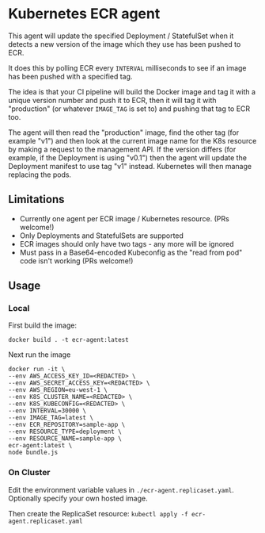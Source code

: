 # Kubernetes ECR agent

This agent will update the specified Deployment / StatefulSet when it detects a new version of the image which they use has been pushed to ECR.

It does this by polling ECR every `INTERVAL` milliseconds to see if an image has been pushed with a specified tag.

The idea is that your CI pipeline will build the Docker image and tag it with a unique version number and push it to ECR, then it will tag it with "production" (or whatever `IMAGE_TAG` is set to) and pushing that tag to ECR too.

The agent will then read the "production" image, find the other tag (for example "v1") and then look at the current image name for the K8s resource by making a request to the management API. If the version differs (for example, if the Deployment is using "v0.1") then the agent will update the Deployment manifest to use tag "v1" instead. Kubernetes will then manage replacing the pods.

## Limitations

- Currently one agent per ECR image / Kubernetes resource. (PRs welcome!)
- Only Deployments and StatefulSets are supported
- ECR images should only have two tags - any more will be ignored
- Must pass in a Base64-encoded Kubeconfig as the "read from pod" code isn't working (PRs welcome!)

## Usage

### Local

First build the image:

`docker build . -t ecr-agent:latest`

Next run the image

```shell
docker run -it \
--env AWS_ACCESS_KEY_ID=<REDACTED> \
--env AWS_SECRET_ACCESS_KEY=<REDACTED> \
--env AWS_REGION=eu-west-1 \
--env K8S_CLUSTER_NAME=<REDACTED> \
--env K8S_KUBECONFIG=<REDACTED> \
--env INTERVAL=30000 \
--env IMAGE_TAG=latest \
--env ECR_REPOSITORY=sample-app \
--env RESOURCE_TYPE=deployment \
--env RESOURCE_NAME=sample-app \
ecr-agent:latest \
node bundle.js
```

### On Cluster

Edit the environment variable values in `./ecr-agent.replicaset.yaml`. Optionally specify your own hosted image.

Then create the ReplicaSet resource:
`kubectl apply -f ecr-agent.replicaset.yaml`